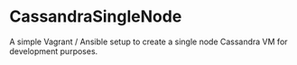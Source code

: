 # CassandraSingleNode
A simple Vagrant / Ansible setup to create a single node Cassandra VM for development purposes.

